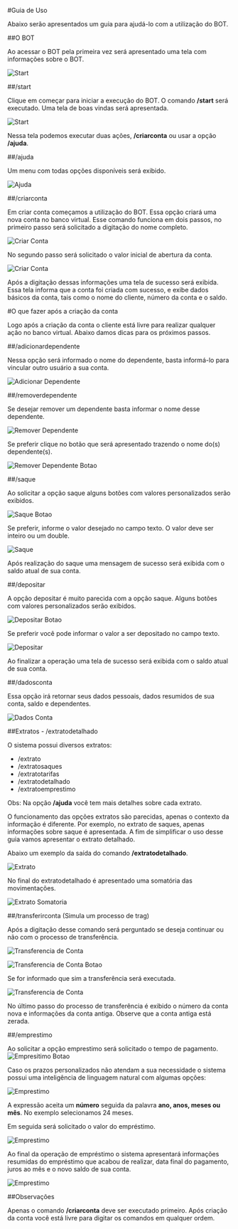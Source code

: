 #Guia de Uso

Abaixo serão apresentados um guia para ajudá-lo com a utilização do BOT.

##O BOT

Ao acessar o BOT pela primeira vez será apresentado uma tela com informações sobre o BOT.

![Start](docs/prints/1-start-sm.png)

##/start

Clique em começar para iniciar a execução do BOT. O comando **/start** será executado. Uma tela de boas vindas será apresentada.


![Start](docs/prints/2-start-sm.png)


Nessa tela podemos executar duas ações, **/criarconta** ou usar a opção **/ajuda**.

##/ajuda

Um menu com todas opções disponíveis será exibido.

![Ajuda](docs/prints/9-ajuda-sm.png)

##/criarconta

Em criar conta começamos a utilização do BOT. Essa opção criará uma nova conta no banco virtual. Esse comando funciona em dois passos, no primeiro passo será solicitado a digitação do nome completo.

![Criar Conta](docs/prints/3-criarconta-sm.png)

No segundo passo será solicitado o valor inicial de abertura da conta.

![Criar Conta](docs/prints/4-criarconta-sm.png)

Após a digitação dessas informações uma tela de sucesso será exibida. Essa tela informa que a conta foi criada com sucesso, e exibe dados básicos da conta, tais como o nome do cliente, número da conta e o saldo.

#O que fazer após a criação da conta

Logo após a criação da conta o cliente está livre para realizar qualquer ação no banco virtual. Abaixo damos dicas para os próximos passos.

##/adicionardependente

Nessa opção será informado o nome do dependente, basta informá-lo para vincular outro usuário a sua conta.

![Adicionar Dependente](docs/prints/5-adicionardependente-sm.png)

##/removerdependente

Se desejar remover um dependente basta informar o nome desse dependente.

![Remover Dependente](docs/prints/6-removerdependente-sm.png)

Se preferir clique no botão que será apresentado trazendo o nome do(s) dependente(s).

![Remover Dependente Botao](docs/prints/6-removerdependente-botao-sm.png)

##/saque

Ao solicitar a opção saque alguns botões com valores personalizados serão exibidos.

![Saque Botao](docs/prints/7-saque-botao-sm.png)

Se preferir, informe o valor desejado no campo texto. O valor deve ser inteiro ou um double.

![Saque](docs/prints/7-saque-sm.png)

Após realização do saque uma mensagem de sucesso será exibida com o saldo atual de sua conta.

##/depositar

A opção depositar é muito parecida com a opção saque. Alguns botões com valores personalizados serão exibidos.

![Depositar Botao](docs/prints/7-saque-botao-sm.png)

Se preferir você pode informar o valor a ser depositado no campo texto.

![Depositar](docs/prints/8-depositar-sm.png)

Ao finalizar a operação uma tela de sucesso será exibida com o saldo atual de sua conta.

##/dadosconta

Essa opção irá retornar seus dados pessoais, dados resumidos de sua conta, saldo e dependentes. 

![Dados Conta](docs/prints/10-dadosconta-sm.png)

##Extratos - /extratodetalhado

O sistema possui diversos extratos:

 - /extrato
 - /extratosaques
 - /extratotarifas
 - /extratodetalhado
 - /extratoemprestimo

Obs: Na opção **/ajuda** você tem mais detalhes sobre cada extrato.
 
O funcionamento das opções extratos são parecidas, apenas o contexto da informação é diferente. Por exemplo, no extrato de saques, apenas informações sobre saque é apresentada. A fim de simplificar o uso desse guia vamos apresentar o extrato detalhado.

Abaixo um exemplo da saída do comando **/extratodetalhado**.

![Extrato](docs/prints/11-extratos-sm.png)

No final do extratodetalhado é apresentado uma somatória das movimentações.

![Extrato Somatoria](docs/prints/11-extratos-somatoria-sm.png)


##/transferirconta (Simula um processo de trag)

Após a digitação desse comando será perguntado se deseja continuar ou não com o processo de transferência.

![Transferencia de Conta](docs/prints/12-trasferencia-conta-trag-sm.png)


![Transferencia de Conta Botao](docs/prints/12-trasferencia-conta-trag-botao-sm.png)

Se for informado que sim a transferência será executada.

![Transferencia de Conta](docs/prints/13-trasferencia-conta-trag-sm.png)

No último passo do processo de transferência é exibido o número da conta nova e informações da conta antiga. Observe que a conta antiga está zerada.

##/emprestimo

Ao solicitar a opção emprestimo será solicitado o tempo de pagamento.
![Empresitimo Botao](docs/prints/14-emprestimo-botao-sm.png)

Caso os prazos personalizados não atendam a sua necessidade o sistema possui uma inteligência de linguagem natural com algumas opções:

![Emprestimo](docs/prints/14-emprestimo-sm.png)

A expressão aceita um **número** seguida da palavra **ano, anos, meses ou mês**. No exemplo selecionamos 24 meses.

Em seguida será solicitado o valor do empréstimo. 

![Emprestimo](docs/prints/15-emprestimo-sm.png)

Ao final da operação de empréstimo o sistema apresentará informações resumidas do empréstimo que acabou de realizar, data final do pagamento, juros ao mês e o novo saldo de sua conta.

![Emprestimo](docs/prints/16-emprestimo-sm.png)

##Observações

Apenas o comando **/criarconta** deve ser executado primeiro. Após criação da conta você está livre para digitar os comandos em qualquer ordem.